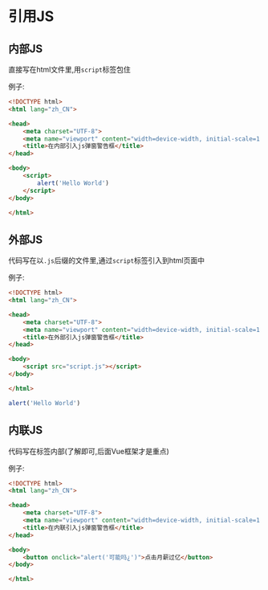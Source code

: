 # 引用JS

## 内部JS

直接写在html文件里,用`script`标签包住

例子:

```html
<!DOCTYPE html>
<html lang="zh_CN">

<head>
    <meta charset="UTF-8">
    <meta name="viewport" content="width=device-width, initial-scale=1.0">
    <title>在内部引入js弹窗警告框</title>
</head>

<body>
    <script>
        alert('Hello World')
    </script>
</body>

</html>
```

## 外部JS

代码写在以`.js`后缀的文件里,通过`script`标签引入到html页面中

例子:

```html
<!DOCTYPE html>
<html lang="zh_CN">

<head>
    <meta charset="UTF-8">
    <meta name="viewport" content="width=device-width, initial-scale=1.0">
    <title>在外部引入js弹窗警告框</title>
</head>

<body>
    <script src="script.js"></script>
</body>

</html>
```

```js
alert('Hello World')
```

## 内联JS

代码写在标签内部(了解即可,后面Vue框架才是重点)

例子:

```html
<!DOCTYPE html>
<html lang="zh_CN">

<head>
    <meta charset="UTF-8">
    <meta name="viewport" content="width=device-width, initial-scale=1.0">
    <title>在内联引入js弹窗警告框</title>
</head>

<body>
    <button onclick="alert('可能吗¿')">点击月薪过亿</button>
</body>

</html>
```
